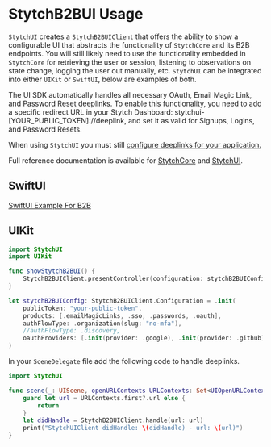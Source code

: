 # StytchB2BUI Usage
`StytchUI` creates a `StytchB2BUIClient` that offers the ability to show a configurable UI that abstracts the functionality of `StytchCore` and its B2B endpoints. You will still likely need to use the functionality embedded in `StytchCore` for retrieving the user or session, listening to observations on state change, logging the user out manually, etc. `StytchUI` can be integrated into either `UIKit` or `SwiftUI`, below are examples of both.

The UI SDK automatically handles all necessary OAuth, Email Magic Link, and Password Reset deeplinks. To enable this functionality, you need to add a specific redirect URL in your Stytch Dashboard: stytchui-[YOUR_PUBLIC_TOKEN]://deeplink, and set it as valid for Signups, Logins, and Password Resets.

When using `StytchUI` you must still [configure deeplinks for your application.](./Deeplinks.md)

Full reference documentation is available for [StytchCore](https://stytchauth.github.io/stytch-ios/main/StytchCore/documentation/stytchcore/) and [StytchUI](https://stytchauth.github.io/stytch-ios/main/StytchUI/documentation/stytchui/).

## SwiftUI
[SwiftUI Example For B2B](https://github.com/stytchauth/stytch-ios/blob/main/Stytch/DemoApps/StytchB2BUIDemo/ContentView.swift)

## UIKit
```swift
import StytchUI
import UIKit

func showStytchB2BUI() {
    StytchB2BUIClient.presentController(configuration: stytchB2BUIConfig, controller: self)
}

let stytchB2BUIConfig: StytchB2BUIClient.Configuration = .init(
    publicToken: "your-public-token",
    products: [.emailMagicLinks, .sso, .passwords, .oauth],
    authFlowType: .organization(slug: "no-mfa"),
    //authFlowType: .discovery,
    oauthProviders: [.init(provider: .google), .init(provider: .github)]
)
```

In your `SceneDelegate` file add the following code to handle deeplinks.
```swift
import StytchUI

func scene(_: UIScene, openURLContexts URLContexts: Set<UIOpenURLContext>) {
    guard let url = URLContexts.first?.url else {
        return
    }
    let didHandle = StytchB2BUIClient.handle(url: url)
    print("StytchUIClient didHandle: \(didHandle) - url: \(url)")
}
```
